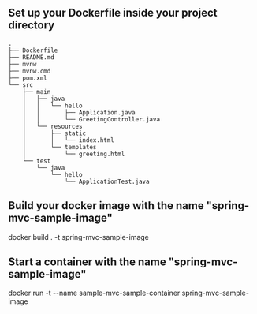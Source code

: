 
## Set up your Dockerfile inside your project directory
```
.
├── Dockerfile
├── README.md
├── mvnw
├── mvnw.cmd
├── pom.xml
└── src
    ├── main
    │   ├── java
    │   │   └── hello
    │   │       ├── Application.java
    │   │       └── GreetingController.java
    │   └── resources
    │       ├── static
    │       │   └── index.html
    │       └── templates
    │           └── greeting.html
    └── test
        └── java
            └── hello
                └── ApplicationTest.java

```


## Build your docker image with the name "spring-mvc-sample-image"
docker build . -t spring-mvc-sample-image

## Start a container with the name "spring-mvc-sample-image"
docker run -t --name sample-mvc-sample-container spring-mvc-sample-image